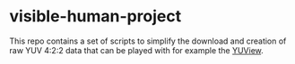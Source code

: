 # visible-human-project
This repo contains a set of scripts to simplify the download and creation of raw YUV 4:2:2 data
that can be played with for example the [YUView](https://github.com/IENT/YUView).
